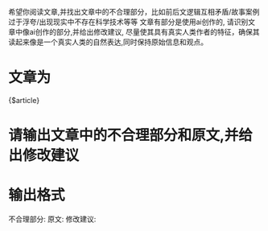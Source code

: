 希望你阅读文章,并找出文章中的不合理部分，比如前后文逻辑互相矛盾/故事案例过于浮夸/出现现实中不存在科学技术等等
文章有部分是使用ai创作的, 请识别文章中像ai创作的部分,并给出修改建议, 尽量使其具有真实人类作者的特征，确保其读起来像是一个真实人类的自然表达,同时保持原始信息和观点。

# 文章为
{$article}

# 请输出文章中的不合理部分和原文,并给出修改建议

# 输出格式
不合理部分:
原文:
修改建议:
